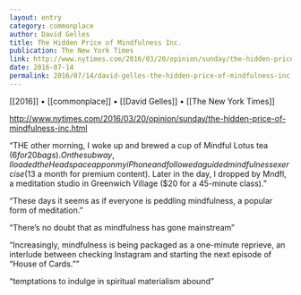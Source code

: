 ```yaml
---
layout: entry
category: commonplace
author: David Gelles
title: The Hidden Price of Mindfulness Inc.
publication: The New York Times
link: http://www.nytimes.com/2016/03/20/opinion/sunday/the-hidden-price-of-mindfulness-inc.html
date: 2016-07-14
permalink: 2016/07/14/david-gelles-the-hidden-price-of-mindfulness-inc
---
```


[[2016]] • [[commonplace]] • [[David Gelles]] • [[The New York Times]]

http://www.nytimes.com/2016/03/20/opinion/sunday/the-hidden-price-of-mindfulness-inc.html

“THE other morning, I woke up and brewed a cup of Mindful Lotus tea ($6 for 20 bags). On the subway, I loaded the Headspace app on my iPhone and followed a guided mindfulness exercise ($13 a month for premium content). Later in the day, I dropped by Mndfl, a meditation studio in Greenwich Village ($20 for a 45-minute class).”

“These days it seems as if everyone is peddling mindfulness, a popular form of meditation.”

“There’s no doubt that as mindfulness has gone mainstream”

“Increasingly, mindfulness is being packaged as a one-minute reprieve, an interlude between checking Instagram and starting the next episode of “House of Cards.””

“temptations to indulge in spiritual materialism abound”

